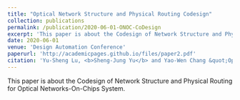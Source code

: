 ```yaml
---
title: "Optical Network Structure and Physical Routing Codesign"
collection: publications
permalink: /publication/2020-06-01-ONOC-CoDesign
excerpt: 'This paper is about the Codesign of Network Structure and Physical Routing for Optical Networks-On-Chips System (<i>Submitted</i>).'
date: 2020-06-01
venue: 'Design Automation Conference'
paperurl: 'http://academicpages.github.io/files/paper2.pdf'
citation: 'Yu-Sheng Lu, <b>Sheng-Jung Yu</b> and Yao-Wen Chang &quot;Optical Network Structure and Physical Routing Codesign, &quot; <i>DAC-20</i>.'
---
```

This paper is about the Codesign of Network Structure and Physical Routing for Optical Networks-On-Chips System.

<!--[Download paper here](http://academicpages.github.io/files/paper2.pdf)-->